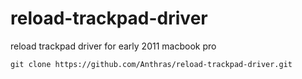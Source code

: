 # reload-trackpad-driver
reload trackpad driver for early 2011 macbook pro

`git clone https://github.com/Anthras/reload-trackpad-driver.git`
